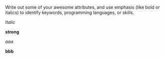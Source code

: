 Write out some of your awesome attributes, and use emphasis (like bold or italics) to identify keywords, programming languages, or skills. 

*Italic*

**strong**

_aaa_

__bbb__



